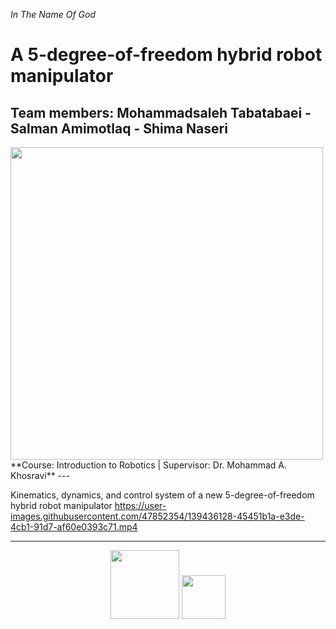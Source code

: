 <i>In The Name Of God</i>
# A 5-degree-of-freedom hybrid robot manipulator
## Team members: Mohammadsaleh Tabatabaei - Salman Amimotlaq - Shima Naseri
  <img src="https://user-images.githubusercontent.com/47852354/139436433-2c078e1f-9559-4b4c-acc7-679acafc12a0.JPG" width="500">
**Course: Introduction to Robotics | Supervisor: Dr. Mohammad A. Khosravi**
---

Kinematics, dynamics, and control system of a new 5-degree-of-freedom hybrid robot manipulator
https://user-images.githubusercontent.com/47852354/139436128-45451b1a-e3de-4cb1-91d7-af60e0393c71.mp4


---
<div align="center">
<p>
 <img src="https://user-images.githubusercontent.com/47852354/138564509-b5dffb4e-f48b-4db5-b8a4-1385ef2b22c8.png" width="110">
 <img src="https://user-images.githubusercontent.com/47852354/138607395-e18bfc7a-204c-495a-914f-bd5cf8436ca4.jpg" width="70">
</p>
</div>
